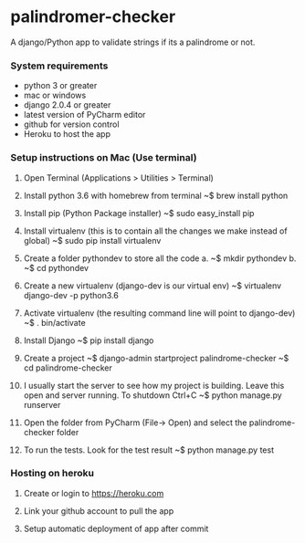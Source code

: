 # palindromer-checker


A django/Python app to validate strings if its a palindrome or not.


<h3>System requirements</h3>

- python 3 or greater
- mac or windows
- django 2.0.4 or greater
- latest version of PyCharm editor
- github for version control
- Heroku to host the app


<h3>Setup instructions on Mac (Use terminal)</h3>

1. Open Terminal (Applications > Utilities > Terminal)

2. Install python 3.6 with homebrew from terminal
    ~$ brew install python

3. Install pip (Python Package installer)
    ~$ sudo easy_install pip

4. Install virtualenv (this is to contain all the changes we make instead of global)
    ~$ sudo pip install virtualenv

5. Create a folder pythondev to store all the code
    a. ~$ mkdir pythondev
    b. ~$ cd pythondev

6. Create a new virtualenv (django-dev is our virtual env)
    ~$ virtualenv django-dev -p python3.6

7. Activate virtualenv (the resulting command line will point to django-dev)
    ~$ . bin/activate

8. Install Django
    ~$ pip install django

9. Create a project
    ~$ django-admin startproject palindrome-checker
    ~$ cd palindrome-checker

10. I usually start the server to see how my project is building. Leave this open and server running.
    To shutdown Ctrl+C
    ~$ python manage.py runserver

11. Open the folder from PyCharm (File-> Open) and select the palindrome-checker folder

12. To run the tests. Look for the test result
    ~$ python manage.py test
    
<h3>Hosting on heroku</h3>

1. Create or login to <href>https://heroku.com</href>

2. Link your github account to pull the app 

3. Setup automatic deployment of app after commit

